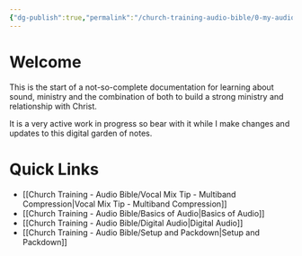 ```yaml
---
{"dg-publish":true,"permalink":"/church-training-audio-bible/0-my-audio-bible-home/","tags":["gardenEntry"]}
---
```



# Welcome
This is the start of a not-so-complete documentation for learning about sound, ministry and the combination of both to build a strong ministry and relationship with Christ.

It is a very active work in progress so bear with it while I make changes and updates to this digital garden of notes.



# Quick Links
- [[Church Training - Audio Bible/Vocal Mix Tip - Multiband Compression\|Vocal Mix Tip - Multiband Compression]]
- [[Church Training - Audio Bible/Basics of Audio\|Basics of Audio]]
- [[Church Training - Audio Bible/Digital Audio\|Digital Audio]]
- [[Church Training - Audio Bible/Setup and Packdown\|Setup and Packdown]]
